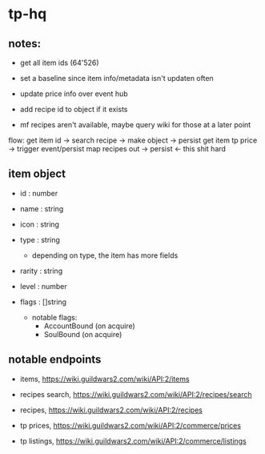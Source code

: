 # tp-hq

## notes:

* get all item ids (64'526)
* set  a baseline since item info/metadata isn't updaten often
* update price info over event hub

* add recipe id to object if it exists
* mf recipes aren't available, maybe query wiki for those at a later point

flow:
get item id -> search recipe -> make object -> persist
get item tp price -> trigger event/persist
map recipes out -> persist <- this shit hard

## item object
* id : number
* name : string
* icon : string

* type : string
    * depending on type, the item has more fields
* rarity : string
* level : number

* flags : []string
    * notable flags:
      * AccountBound (on acquire)
      * SoulBound (on acquire)



## notable endpoints
* items, https://wiki.guildwars2.com/wiki/API:2/items
* recipes search, https://wiki.guildwars2.com/wiki/API:2/recipes/search
* recipes, https://wiki.guildwars2.com/wiki/API:2/recipes

* tp prices, https://wiki.guildwars2.com/wiki/API:2/commerce/prices
* tp listings, https://wiki.guildwars2.com/wiki/API:2/commerce/listings